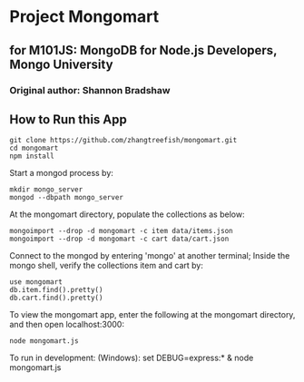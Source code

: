 # Project Mongomart
## for M101JS: MongoDB for Node.js Developers, Mongo University
### Original author: Shannon Bradshaw

## How to Run this App
```
git clone https://github.com/zhangtreefish/mongomart.git
cd mongomart
npm install
```

Start a mongod process by:
```
mkdir mongo_server
mongod --dbpath mongo_server
```
At the mongomart directory, populate the collections as below:
```
mongoimport --drop -d mongomart -c item data/items.json
mongoimport --drop -d mongomart -c cart data/cart.json
```
Connect to the mongod by entering 'mongo' at another terminal;
Inside the mongo shell, verify the collections item and cart by:
```
use mongomart
db.item.find().pretty()
db.cart.find().pretty()
```
To view the mongomart app, enter the following at the mongomart
directory, and then open localhost:3000:

```
node mongomart.js
```
To run in development: (Windows): set DEBUG=express:* & node mongomart.js
